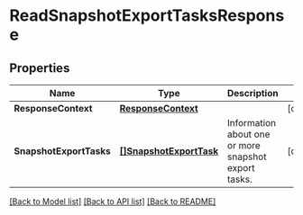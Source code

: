 # ReadSnapshotExportTasksResponse

## Properties

Name | Type | Description | Notes
------------ | ------------- | ------------- | -------------
**ResponseContext** | [**ResponseContext**](ResponseContext.md) |  | [optional] 
**SnapshotExportTasks** | [**[]SnapshotExportTask**](SnapshotExportTask.md) | Information about one or more snapshot export tasks. | [optional] 

[[Back to Model list]](../README.md#documentation-for-models) [[Back to API list]](../README.md#documentation-for-api-endpoints) [[Back to README]](../README.md)


